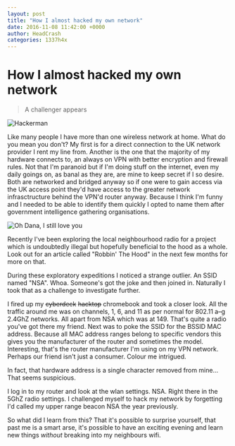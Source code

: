```yaml
---
layout: post
title: "How I almost hacked my own network"
date: 2016-11-08 11:42:00 +0000
author: HeadCrash
categories: 1337h4x
---
```

# How I almost hacked my own network

> A challenger appears

![Hackerman](http://i.giphy.com/3knKct3fGqxhK.gif)

Like many people I have more than one wireless network at home. What do you mean you don't? My first is for a direct connection to the UK network provider I rent my line from. Another is the one that the majority of my hardware connects to, an always on VPN with better encryption and firewall rules. Not that I'm paranoid but if I'm doing stuff on the internet, even my daily goings on, as banal as they are, are mine to keep secret if I so desire. Both are networked and bridged anyway so if one were to gain access via the UK access point they'd have access to the greater network infrasctructure behind the VPN'd router anyway. Because I think I'm funny and I needed to be able to identify them quickly I opted to name them after government intelligence gathering organisations.

![Oh Dana, I still love you](http://i.giphy.com/4PkNeXkFos97G.gif)

Recently I've been exploring the local neighbourhood radio for a project which is undoubtedly illegal but hopefully beneficial to the hood as a whole. Look out for an article called "Robbin' The Hood" in the next few months for more on that.

During these exploratory expeditions I noticed a strange outlier. An SSID named "NSA". Whoa. Someone's got the joke and then joined in. Naturally I took that as a challenge to investigate further.

I fired up my ~~cyberdeck~~ ~~hacktop~~ chromebook and took a closer look. All the traffic around me was on channels, 1, 6, and 11 as per normal for 802.11 a–g 2.4GhZ networks. All apart from NSA which was at 149. That's quite a radio you've got there my friend. Next was to poke the SSID for the BSSID MAC address. Because all MAC address ranges belong to specific vendors this gives you the manufacturer of the router and sometimes the model. Interesting, that's the router manufacturer I'm using on my VPN network. Perhaps our friend isn't just a consumer. Colour me intrigued.

In fact, that hardware address is a single character removed from mine… That seems suspicious.

I log in to my router and look at the wlan settings. NSA. Right there in the 5GhZ radio settings. I challenged myself to hack my network by forgetting I'd called my upper range beacon NSA the year previously.

So what did I learn from this? That it's possible to surprise yourself, that past me is a smart arse, it's possible to have an exciting evening and learn new things _without_ breaking into my neighbours wifi.
